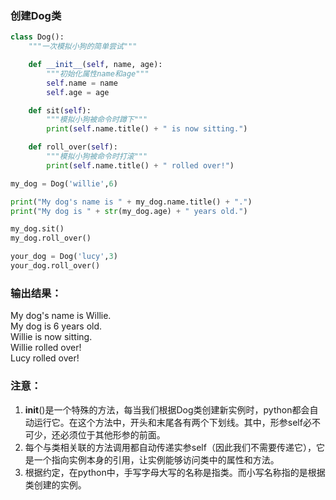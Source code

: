 ### 创建Dog类
``` python
class Dog():
    """一次模拟小狗的简单尝试"""

    def __init__(self, name, age):
        """初始化属性name和age"""
        self.name = name
        self.age = age

    def sit(self):
        """模拟小狗被命令时蹲下"""
        print(self.name.title() + " is now sitting.")

    def roll_over(self):
        """模拟小狗被命令时打滚"""
        print(self.name.title() + " rolled over!")

my_dog = Dog('willie',6)

print("My dog's name is " + my_dog.name.title() + ".")
print("My dog is " + str(my_dog.age) + " years old.")

my_dog.sit()
my_dog.roll_over()

your_dog = Dog('lucy',3)
your_dog.roll_over()
```

### 输出结果：   
My dog's name is Willie.   
My dog is 6 years old.   
Willie is now sitting.   
Willie rolled over!   
Lucy rolled over!  



### 注意：
1. __init__()是一个特殊的方法，每当我们根据Dog类创建新实例时，python都会自动运行它。在这个方法中，开头和末尾各有两个下划线。其中，形参self必不可少，还必须位于其他形参的前面。        
2. 每个与类相关联的方法调用都自动传递实参self（因此我们不需要传递它），它是一个指向实例本身的引用，让实例能够访问类中的属性和方法。     
3. 根据约定，在python中，手写字母大写的名称是指类。而小写名称指的是根据类创建的实例。   

